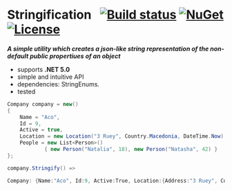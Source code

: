# Stringification&nbsp;&nbsp; [![Build status](https://ci.appveyor.com/api/projects/status/45p92vlwqqgm9vb1?svg=true)](https://ci.appveyor.com/project/dshe/Stringification) [![NuGet](https://img.shields.io/nuget/vpre/Stringification.svg)](https://www.nuget.org/packages/Stringification/) [![License](https://img.shields.io/badge/license-Apache%202.0-7755BB.svg)](https://opensource.org/licenses/Apache-2.0)

***A simple utility which creates a json-like string representation of the non-default public propertiues of an object***
- supports **.NET 5.0**
- simple and intuitive API
- dependencies: StringEnums.
- tested

```csharp
Company company = new()
{
    Name = "Aco",
    Id = 9,
    Active = true,
    Location = new Location("3 Ruey", Country.Macedonia, DateTime.Now),
    People = new List<Person>() 
            { new Person("Natalia", 18), new Person("Natasha", 42) }
};
```
```csharp
company.Stringify() =>
```
```csharp
Company: {Name:"Aco", Id:9, Active:True, Location:{Address:"3 Ruey", Country:Macedonia, Updated:4/7/2019 10:10:20 PM}, People:[{Name:"Natalia", Age:18}, {Name:"Natasha", Age:42}]}
```
